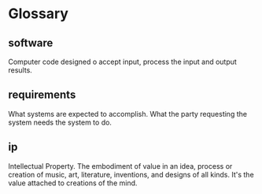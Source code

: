 # Glossary

## software

Computer code designed o accept input, process the input and output results. 

## requirements

What systems are expected to accomplish. What the party requesting the system needs the system to do. 

## ip 

Intellectual Property. The embodiment of value in an idea, process or creation of music, art, literature, inventions, and designs of all kinds. It's the value attached to creations of the mind.